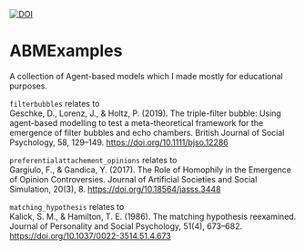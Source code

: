 [![DOI](https://zenodo.org/badge/802583175.svg)](https://zenodo.org/doi/10.5281/zenodo.11214826)

# ABMExamples

A collection of Agent-based models which I made mostly for educational purposes. 

`filterbubbles` relates to   
Geschke, D., Lorenz, J., & Holtz, P. (2019). The triple-filter bubble: Using agent-based modelling to test a meta-theoretical framework for the emergence of filter bubbles and echo chambers. British Journal of Social Psychology, 58, 129–149. https://doi.org/10.1111/bjso.12286

`preferentialattachement_opinions` relates to   
Gargiulo, F., & Gandica, Y. (2017). The Role of Homophily in the Emergence of Opinion Controversies. Journal of Artificial Societies and Social Simulation, 20(3), 8. https://doi.org/10.18564/jasss.3448

`matching_hypothesis` relates to   
Kalick, S. M., & Hamilton, T. E. (1986). The matching hypothesis reexamined. Journal of Personality and Social Psychology, 51(4), 673–682. https://doi.org/10.1037/0022-3514.51.4.673
